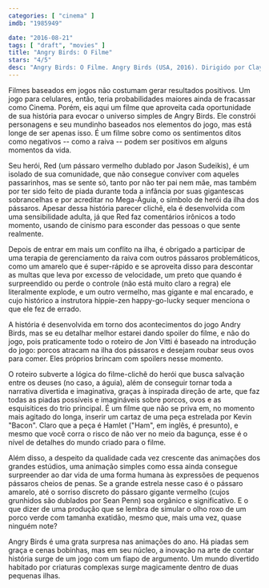 ```yaml
---
categories: [ "cinema" ]
imdb: "1985949"

date: "2016-08-21"
tags: [ "draft", "movies" ]
title: "Angry Birds: O Filme"
stars: "4/5"
desc: "Angry Birds: O Filme. Angry Birds (USA, 2016). Dirigido por Clay Kaytis, Fergal Reilly. Escrito por John Cohen, Mikael Hed, Mikko Pöllä, Jon Vitti. Com Jason Sudeikis, Josh Gad, Danny McBride, Maya Rudolph, Bill Hader, Peter Dinklage, Sean Penn, Keegan-Michael Key, Kate McKinnon."
---
```

Filmes baseados em jogos não costumam gerar resultados positivos. Um jogo para celulares, então, teria probabilidades maiores ainda de fracassar como Cinema. Porém, eis aqui um filme que aproveita cada oportunidade de sua história para evocar o universo simples de Angry Birds. Ele constrói personagens e seu mundinho baseados nos elementos do jogo, mas está longe de ser apenas isso. É um filme sobre como os sentimentos ditos como negativos -- como a raiva -- podem ser positivos em alguns momentos da vida.

Seu herói, Red (um pássaro vermelho dublado por Jason Sudeikis), é um isolado de sua comunidade, que não consegue conviver com aqueles passarinhos, mas se sente só, tanto por não ter pai nem mãe, mas também por ter sido feito de piada durante toda a infância por suas gigantescas sobrancelhas e por acreditar no Mega-Águia, o símbolo de herói da ilha dos pássaros. Apesar dessa história parecer clichê, ela é desenvolvida com uma sensibilidade adulta, já que Red faz comentários irônicos a todo momento, usando de cinismo para esconder das pessoas o que sente realmente.

Depois de entrar em mais um conflito na ilha, é obrigado a participar de uma terapia de gerenciamento da raiva com outros pássaros problemáticos, como um amarelo que é super-rápido e se aproveita disso para descontar as multas que leva por excesso de velocidade, um preto que quando é surpreendido ou perde o controle (não está muito claro a regra) ele literalmente explode, e um outro vermelho, mas gigante e mal encarado, e cujo histórico a instrutora hippie-zen happy-go-lucky sequer menciona o que ele fez de errado.

A história é desenvolvida em torno dos acontecimentos do jogo Andry Birds, mas se eu detalhar melhor estarei dando spoiler do filme, e não do jogo, pois praticamente todo o roteiro de Jon Vitti é baseado na introdução do jogo: porcos atracam na ilha dos pássaros e desejam roubar seus ovos para comer. Eles próprios brincam com spoilers nesse momento.

O roteiro subverte a lógica do filme-clichê do herói que busca salvação entre os deuses (no caso, a águia), além de conseguir tornar toda a narrativa divertida e imaginativa, graças à inspirada direção de arte, que faz todas as piadas possíveis e imagináveis sobre porcos, ovos e as esquisitices do trio principal. É um filme que não se priva em, no momento mais agitado do longa, inserir um cartaz de uma peça estrelada por Kevin "Bacon". Claro que a peça é Hamlet ("Ham", em inglês, é presunto), e mesmo que você corra o risco de não ver no meio da bagunça, esse é o nível de detalhes do mundo criado para o filme.

Além disso, a despeito da qualidade cada vez crescente das animações dos grandes estúdios, uma animação simples como essa ainda consegue surpreender ao dar vida de uma forma humana às expressões de pequenos pássaros cheios de penas. Se a grande estrela nesse caso é o pássaro amarelo, até o sorriso discreto do pássaro gigante vermelho (cujos grunhidos são dublados por Sean Penn) soa orgânico e significativo. E o que dizer de uma produção que se lembra de simular o olho roxo de um porco verde com tamanha exatidão, mesmo que, mais uma vez, quase ninguém note?

Angry Birds é uma grata surpresa nas animações do ano. Há piadas sem graça e cenas bobinhas, mas em seu núcleo, a inovação na arte de contar história surge de um jogo com um fiapo de argumento. Um mundo divertido habitado por criaturas complexas surge magicamente dentro de duas pequenas ilhas.
